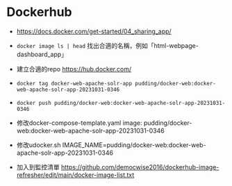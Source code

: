 # Dockerhub

- https://docs.docker.com/get-started/04_sharing_app/
- `docker image ls | head` 找出合適的名稱，例如「html-webpage-dashboard_app」
- 建立合適的repo https://hub.docker.com/
- `docker tag docker-web-apache-solr-app pudding/docker-web:docker-web-apache-solr-app-20231031-0346`
- `docker push pudding/docker-web:docker-web-apache-solr-app-20231031-0346`

- 修改docker-compose-template.yaml
image: pudding/docker-web:docker-web-apache-solr-app-20231031-0346

- 修改udocker.sh
IMAGE_NAME=pudding/docker-web:docker-web-apache-solr-app-20231031-0346

- 加入到監控清單 https://github.com/democwise2016/dockerhub-image-refresher/edit/main/docker-image-list.txt